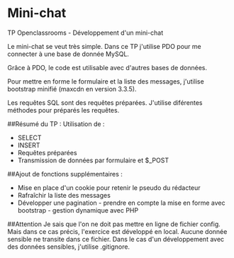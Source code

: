 # Mini-chat
TP Openclassrooms - Développement d'un mini-chat

Le mini-chat se veut très simple. Dans ce TP j'utilise PDO pour me connecter à une base de donnée MySQL.

Grâce à PDO, le code est utilisable avec d'autres bases de données.

Pour mettre en forme le formulaire et la liste des messages, j'utilise bootstrap minifié (maxcdn en version 3.3.5).

Les requêtes SQL sont des requêtes préparées.
J'utilise diférentes méthodes pour préparés les requêtes.

##Résumé du TP :
Utilisation de :
- SELECT
- INSERT
- Requêtes préparées
- Transmission de données par formulaire et $_POST

##Ajout de fonctions supplémentaires :
- Mise en place d'un cookie pour retenir le pseudo du rédacteur
- Rafraîchir la liste des messages
- Développer une pagination - prendre en compte la mise en forme avec bootstrap - gestion dynamique avec PHP 

##Attention
Je sais que l'on ne doit pas mettre en ligne de fichier config. Mais dans ce cas précis, l'exercice est développé en local.
Aucune donnée sensible ne transite dans ce fichier. Dans le cas d'un développement avec des données sensibles, j'utilise .gitignore.
